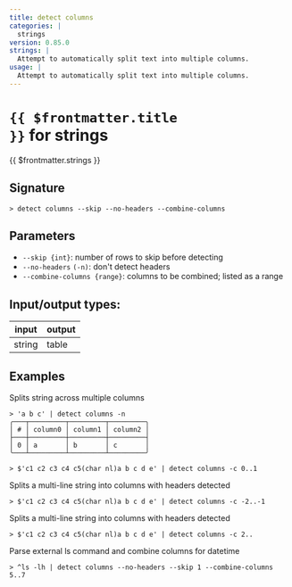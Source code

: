 ```yaml
---
title: detect columns
categories: |
  strings
version: 0.85.0
strings: |
  Attempt to automatically split text into multiple columns.
usage: |
  Attempt to automatically split text into multiple columns.
---
```

<!-- This file is automatically generated. Please edit the command in https://github.com/nushell/nushell instead. -->

# <code>{{ $frontmatter.title }}</code> for strings

<div class='command-title'>{{ $frontmatter.strings }}</div>

## Signature

```> detect columns --skip --no-headers --combine-columns```

## Parameters

 -  `--skip {int}`: number of rows to skip before detecting
 -  `--no-headers` `(-n)`: don't detect headers
 -  `--combine-columns {range}`: columns to be combined; listed as a range


## Input/output types:

| input  | output |
| ------ | ------ |
| string | table  |

## Examples

Splits string across multiple columns
```shell
> 'a b c' | detect columns -n
╭───┬─────────┬─────────┬─────────╮
│ # │ column0 │ column1 │ column2 │
├───┼─────────┼─────────┼─────────┤
│ 0 │ a       │ b       │ c       │
╰───┴─────────┴─────────┴─────────╯

```


```shell
> $'c1 c2 c3 c4 c5(char nl)a b c d e' | detect columns -c 0..1

```

Splits a multi-line string into columns with headers detected
```shell
> $'c1 c2 c3 c4 c5(char nl)a b c d e' | detect columns -c -2..-1

```

Splits a multi-line string into columns with headers detected
```shell
> $'c1 c2 c3 c4 c5(char nl)a b c d e' | detect columns -c 2..

```

Parse external ls command and combine columns for datetime
```shell
> ^ls -lh | detect columns --no-headers --skip 1 --combine-columns 5..7

```
